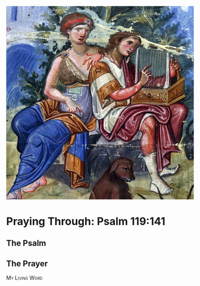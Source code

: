 <img class="intro-right" src="art-paris-psalter.jpg">

<style>
  li {list-style-type: none;}
  p + ul {
    margin-top: -18px;
}
</style>

# Praying Through: Psalm 119:141

## The Psalm

## The Prayer

<div style="font-variant: small-caps;">
My Living Word
</div>

